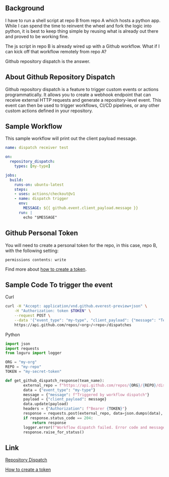 ## Background

I have to run a shell script at repo B from repo A which hosts a python app. While I can spend the time to reinvent the wheel and fork the logic into python, it is best to keep thing simple by reusing what is already out there and proved to be working fine.

The js script in repo B is already wired up with a Github workflow. What if I can kick off that workflow remotely from repo A?

Github repository dispatch is the answer.

## About Github Repository Dispatch

Github repository dispatch is a feature to trigger custom events or actions programmatically. It allows you to create a webhook endpoint that can receive external HTTP requests and generate a repository-level event. This event can then be used to trigger workflows, CI/CD pipelines, or any other custom actions defined in your repository.

## Sample Workflow

This sample workflow will print out the client payload message.

``` yaml
name: dispatch receiver test

on: 
  repository_dispatch:
    types: [my-type]

jobs:
  build:
    runs-on: ubuntu-latest
    steps:
    - uses: actions/checkout@v1
    - name: dispatch trigger
      env:
        MESSAGE: ${{ github.event.client_payload.message }}
      run: |
        echo "$MESSAGE"
```

## Github Personal Token

You will need to create a personal token for the repo, in this case, repo B, with the following setting:

`permissions contents: write`

Find more about [how to create a token](https://docs.github.com/en/authentication/keeping-your-account-and-data-secure/managing-your-personal-access-tokens#creating-a-fine-grained-personal-access-token).

## Sample Code To trigger the event

Curl

``` bash
curl -H "Accept: application/vnd.github.everest-preview+json" \
    -H "Authorization: token $TOKEN" \
    --request POST \
    --data '{"event_type": "my-type", "client_payload": {"message": "Testing Github repository dispatch"}}' \
    https://api.github.com/repos/<org>/<repo>/dispatches
```

Python
``` python
import json
import requests
from loguru import logger

ORG = "my-org"
REPO = "my-repo"
TOKEN = "my-secret-token"

def get_github_dispatch_response(team_name):
        external_repo = f"https://api.github.com/repos/{ORG}/{REPO}/dispatches"
        data = {"event_type": "my-type"}
        message = {"message": f"Triggered by workflow dispatch"}
        payload = {"client_payload": message}
        data.update(payload)
        headers = {"Authorization": f"Bearer {TOKEN}"}
        response = requests.post(external_repo, data=json.dumps(data), headers=headers)
        if response.status_code == 204:
            return response
        logger.error(f"Workflow dispatch failed. Error code and message: {response.status_code} - {response.text}")
        response.raise_for_status()
```

## Link
[Repository Dispatch](https://docs.github.com/en/actions/using-workflows/events-that-trigger-workflows#repository_dispatch)

[How to create a token](https://docs.github.com/en/authentication/keeping-your-account-and-data-secure/managing-your-personal-access-tokens#creating-a-fine-grained-personal-access-token)